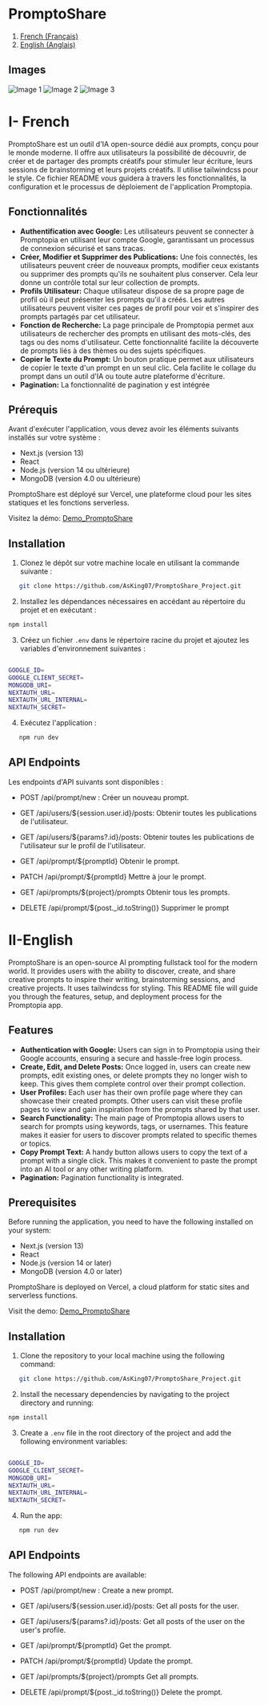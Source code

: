 # PromptoShare
1. [French (Français)](#i-french)
2. [English (Anglais)](#ii-english)

## Images

<img src="Img1.png" alt="Image 1">
<img src="Img2.png" alt="Image 2" >
<img src="Img3.png" alt="Image 3">


# I- French

PromptoShare est un outil d'IA open-source dédié aux prompts, conçu pour le monde moderne. Il offre aux utilisateurs la possibilité de découvrir, de créer et de partager des prompts créatifs pour stimuler leur écriture, leurs sessions de brainstorming et leurs projets créatifs. Il utilise tailwindcss pour le style. Ce fichier README vous guidera à travers les fonctionnalités, la configuration et le processus de déploiement de l'application Promptopia.

## Fonctionnalités

- **Authentification avec Google:**  Les utilisateurs peuvent se connecter à Promptopia en utilisant leur compte Google, garantissant un processus de connexion sécurisé et sans tracas.
- **Créer, Modifier et Supprimer des Publications:**  Une fois connectés, les utilisateurs peuvent créer de nouveaux prompts, modifier ceux existants ou supprimer des prompts qu'ils ne souhaitent plus conserver. Cela leur donne un contrôle total sur leur collection de prompts.
- **Profils Utilisateur:** Chaque utilisateur dispose de sa propre page de profil où il peut présenter les prompts qu'il a créés. Les autres utilisateurs peuvent visiter ces pages de profil pour voir et s'inspirer des prompts partagés par cet utilisateur.
- **Fonction de Recherche:** La page principale de Promptopia permet aux utilisateurs de rechercher des prompts en utilisant des mots-clés, des tags ou des noms d'utilisateur. Cette fonctionnalité facilite la découverte de prompts liés à des thèmes ou des sujets spécifiques.
- **Copier le Texte du Prompt:**  Un bouton pratique permet aux utilisateurs de copier le texte d'un prompt en un seul clic. Cela facilite le collage du prompt dans un outil d'IA ou toute autre plateforme d'écriture.
- **Pagination:** La fonctionnalité de pagination y est intégrée

## Prérequis

Avant d'exécuter l'application, vous devez avoir les éléments suivants installés sur votre système :

- Next.js (version 13)
- React
- Node.js (version 14 ou ultérieure)
- MongoDB (version 4.0 ou ultérieure)

PromptoShare est déployé sur Vercel, une plateforme cloud pour les sites statiques et les fonctions serverless.

Visitez la démo: [Demo_PromptoShare]('https://promptoshare.vercel.app/')

## Installation

1. Clonez le dépôt sur votre machine locale en utilisant la commande suivante :
```bash
   git clone https://github.com/AsKing07/PromptoShare_Project.git
```
2. Installez les dépendances nécessaires en accédant au répertoire du projet et en exécutant :
```bash
npm install
```
3. Créez un fichier `.env` dans le répertoire racine du projet et ajoutez les variables d'environnement suivantes :

```bash

GOOGLE_ID=
GOOGLE_CLIENT_SECRET=
MONGODB_URI=
NEXTAUTH_URL=
NEXTAUTH_URL_INTERNAL=
NEXTAUTH_SECRET=

```

4. Exécutez l'application :

```bash
   npm run dev
```
## API Endpoints

Les endpoints d'API suivants sont disponibles :

- POST /api/prompt/new :
Créer un nouveau prompt.

- GET /api/users/${session.user.id}/posts:
Obtenir toutes les publications de l'utilisateur.

- GET /api/users/${params?.id}/posts:
Obtenir toutes les publications de l'utilisateur sur le profil de l'utilisateur.

- GET /api/prompt/${promptId}
Obtenir le prompt.

- PATCH /api/prompt/${promptId}
Mettre à jour le prompt.

- GET  /api/prompts/${project}/prompts
Obtenir tous les prompts.

- DELETE /api/prompt/${post._id.toString()}
Supprimer le prompt


# II-English



PromptoShare is an open-source AI prompting fullstack tool for the modern world. It provides users with the ability to discover, create, and share creative prompts to inspire their writing, brainstorming sessions, and creative projects. It uses tailwindcss for styling. This README file will guide you through the features, setup, and deployment process for the Promptopia app.

## Features

- **Authentication with Google:** Users can sign in to Promptopia using their Google accounts, ensuring a secure and hassle-free login process.
- **Create, Edit, and Delete Posts:** Once logged in, users can create new prompts, edit existing ones, or delete prompts they no longer wish to keep. This gives them complete control over their prompt collection.
- **User Profiles:** Each user has their own profile page where they can showcase their created prompts. Other users can visit these profile pages to view and gain inspiration from the prompts shared by that user.
- **Search Functionality:** The main page of Promptopia allows users to search for prompts using keywords, tags, or usernames. This feature makes it easier for users to discover prompts related to specific themes or topics.
- **Copy Prompt Text:** A handy button allows users to copy the text of a prompt with a single click. This makes it convenient to paste the prompt into an AI tool or any other writing platform.
- **Pagination:** Pagination functionality is integrated.

## Prerequisites

Before running the application, you need to have the following installed on your system:

- Next.js (version 13)
- React
- Node.js (version 14 or later)
- MongoDB (version 4.0 or later)

PromptoShare is deployed on Vercel, a cloud platform for static sites and serverless functions.

Visit the demo: [Demo_PromptoShare]('https://promptoshare.vercel.app/')

## Installation

1. Clone the repository to your local machine using the following command:
```bash
   git clone https://github.com/AsKing07/PromptoShare_Project.git
```
2. Install the necessary dependencies by navigating to the project directory and running:
```bash
npm install
```
3. Create a `.env` file in the root directory of the project and add the following environment variables:

```bash

GOOGLE_ID=
GOOGLE_CLIENT_SECRET=
MONGODB_URI=
NEXTAUTH_URL=
NEXTAUTH_URL_INTERNAL=
NEXTAUTH_SECRET=

```

4. Run the app:

```bash
   npm run dev
```

## API Endpoints

The following API endpoints are available:

- POST /api/prompt/new :
Create a new prompt.

- GET /api/users/${session.user.id}/posts:
Get all posts for the user.

- GET /api/users/${params?.id}/posts:
Get all posts of the user on the user's profile.

- GET /api/prompt/${promptId}
Get the prompt.

- PATCH /api/prompt/${promptId}
Update the prompt.

- GET  /api/prompts/${project}/prompts
Get all prompts.

- DELETE /api/prompt/${post._id.toString()}
Delete the prompt.
```


